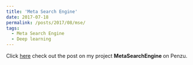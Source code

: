```yaml
---
title: 'Meta Search Engine'
date: 2017-07-18
permalink: /posts/2017/08/mse/
tags:
  - Meta Search Engine
  - Deep learning
---
```


Click <a href="https://penzu.com/public/561e8502">here</a> check out the post on my project <b>MetaSearchEngine </b> on Penzu.
